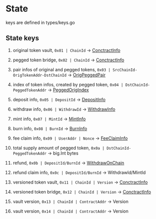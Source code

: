 # State 
keys are defined in types/keys.go
## State keys
1. original token vault, `0x01 | ChainId` -> [ConctractInfo](https://github.com/celer-network/sgn-v2/blob/d25f4280b1/proto/sgn/common/v1/common.proto#L17-L22)

2. pegged token bridge, `0x02 | ChainId` -> [ConctractInfo](https://github.com/celer-network/sgn-v2/blob/d25f4280b1/proto/sgn/common/v1/common.proto#L17-L22)

3. pair infos of original and pegged tokens, `0x03 | SrcChainId-OrigTokenAddr-DstChainId` -> [OrigPeggedPair](https://github.com/celer-network/sgn-v2/blob/d25f4280b1/proto/sgn/pegbridge/v1/pegbridge.proto#L46-L71)

4. index of token infos, created by pegged token, `0x04 | DstChainId-PeggedTokenAddr` -> [PeggedOrigIndex](https://github.com/celer-network/sgn-v2/blob/d25f4280b1/proto/sgn/pegbridge/v1/pegbridge.proto#L74-L80)

5. deposit info, `0x05 | DepositId` -> [DepositInfo](https://github.com/celer-network/sgn-v2/blob/d25f4280b1/proto/sgn/pegbridge/v1/pegbridge.proto#L83-L96)

6. withdraw info, `0x06 | WithdrawId` -> [WithdrawInfo](https://github.com/celer-network/sgn-v2/blob/d25f4280b1/proto/sgn/pegbridge/v1/pegbridge.proto#L145-L169)

7. mint info, `0x07 | MintId` -> [MintInfo](https://github.com/celer-network/sgn-v2/blob/d25f4280b1/proto/sgn/pegbridge/v1/pegbridge.proto#L99-L123)

8. burn info, `0x08 | BurnId` -> [BurnInfo](https://github.com/celer-network/sgn-v2/blob/d25f4280b1/proto/sgn/pegbridge/v1/pegbridge.proto#L126-L142)

9. fee claim info, `0x09 | UserAddr | Nonce` -> [FeeClaimInfo](https://github.com/celer-network/sgn-v2/blob/d25f4280b1/proto/sgn/pegbridge/v1/pegbridge.proto#L172-L177)

10. total supply amount of pegged token, `0x0a | DstChainId-PeggedTokenAddr` -> big.Int bytes

11. refund, `0x0b | DepositId/BurnId` -> [WithdrawOnChain](https://github.com/celer-network/sgn-v2/blob/d25f4280b1/proto/sgn/pegbridge/v1/pegbridge.proto#L210-L239)

12. refund claim info, `0x0c | DepositId/BurnId` -> WithdrawId/MintId

13. versioned token vault, `0x11 | ChainId | Version` -> [ConctractInfo](https://github.com/celer-network/sgn-v2/blob/d25f4280b1/proto/sgn/pegbridge/v1/pegbridge.proto#L25-L29)

14. versioned token bridge, `0x12 | ChainId | Version` -> [ConctractInfo](https://github.com/celer-network/sgn-v2/blob/d25f4280b1/proto/sgn/pegbridge/v1/pegbridge.proto#L25-L29)

15. vault version, `0x13 | ChainId | ContractAddr` -> Version

16. vault version, `0x14 | ChainId | ContractAddr` -> Version
